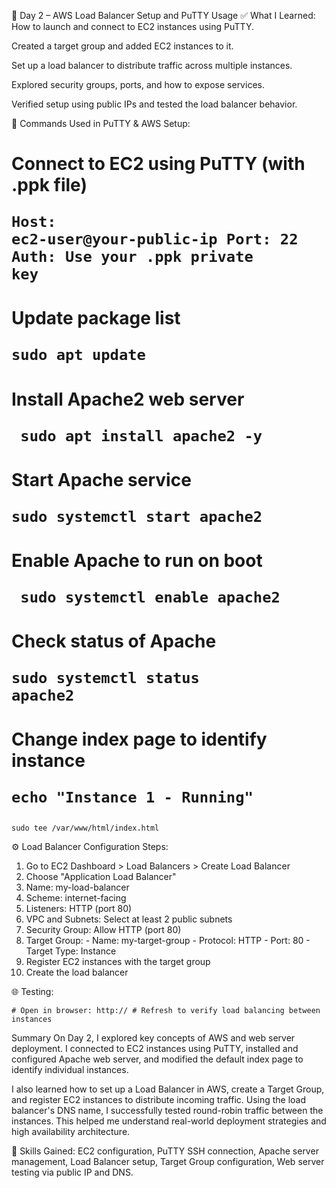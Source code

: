 📅 Day 2 – AWS Load Balancer Setup and PuTTY Usage
✅ What I Learned:
How to launch and connect to EC2 instances using PuTTY.

Created a target group and added EC2 instances to it.

Set up a load balancer to distribute traffic across multiple instances.

Explored security groups, ports, and how to expose services.

Verified setup using public IPs and tested the load balancer behavior.

🧾 Commands Used in PuTTY & AWS Setup:
# Connect to EC2 using PuTTY (with .ppk file) <pre><code>Host: ec2-user@your-public-ip Port: 22 Auth: Use your .ppk private key</code></pre>
# Update package list <pre><code>sudo apt update </code></pre>
# Install Apache2 web server<pre><code> sudo apt install apache2 -y </code></pre>
# Start Apache service <pre><code>sudo systemctl start apache2 </code></pre>
# Enable Apache to run on boot <pre><code> sudo systemctl enable apache2 </code></pre>
# Check status of Apache <pre><code>sudo systemctl status apache2</code></pre>
# Change index page to identify instance <pre><code>echo "Instance 1 - Running" </code></pre>
<pre><code>sudo tee /var/www/html/index.html </code></pre>
⚙️ Load Balancer Configuration Steps:
1. Go to EC2 Dashboard > Load Balancers > Create Load Balancer 
2. Choose "Application Load Balancer"
3. Name: my-load-balancer
4. Scheme: internet-facing
5. Listeners: HTTP (port 80)
6. VPC and Subnets: Select at least 2 public subnets
7. Security Group: Allow HTTP (port 80)
8. Target Group: - Name: my-target-group - Protocol: HTTP - Port: 80 - Target Type: Instance
9. Register EC2 instances with the target group
10. Create the load balancer </code></pre>

🌐 Testing:
<pre><code># Open in browser: http://<load-balancer-dns-name> # Refresh to verify load balancing between instances </code></pre>

Summary
On Day 2, I explored key concepts of AWS and web server deployment. I connected to EC2 instances using PuTTY, installed and configured Apache web server, and modified the default index page to identify individual instances.

I also learned how to set up a Load Balancer in AWS, create a Target Group, and register EC2 instances to distribute incoming traffic. Using the load balancer's DNS name, I successfully tested round-robin traffic between the instances. This helped me understand real-world deployment strategies and high availability architecture.

🔧 Skills Gained: EC2 configuration, PuTTY SSH connection, Apache server management, Load Balancer setup, Target Group configuration, Web server testing via public IP and DNS.


